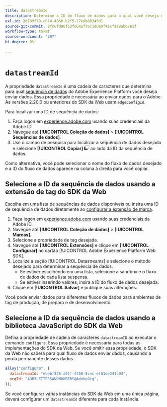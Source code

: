 ```yaml
---
title: datastreamId
description: Determine a ID do fluxo de dados para a qual você deseja enviar dados.
exl-id: 2d709f70-c014-4868-b2f5-17e8b88343d1
source-git-commit: 8fc0fd96f13f0642f7671d0e0f4ecfae8ab6761f
workflow-type: tm+mt
source-wordcount: '297'
ht-degree: 0%

---
```


# `datastreamId`

A propriedade `datastreamId` é uma cadeia de caracteres que determina para qual [sequência de dados](../../../datastreams/overview.md) do Adobe Experience Platform você deseja enviar dados. Essa propriedade é necessária ao enviar dados para o Adobe. As versões 2.20.0 ou anteriores do SDK da Web usam `edgeConfigId`.

Para localizar uma ID de sequência de dados:

1. Faça logon em [experience.adobe.com](https://experience.adobe.com) usando suas credenciais da Adobe ID.
1. Navegue até **[!UICONTROL Coleção de dados]** > **[!UICONTROL Sequências de dados]**.
1. Use o campo de pesquisa para localizar a sequência de dados desejada e selecione **[!UICONTROL Copiar]** ![Copiar](../../assets/copy.png) ao lado da ID da sequência de dados.

Como alternativa, você pode selecionar o nome do fluxo de dados desejado e a ID do fluxo de dados aparece na coluna à direita para você copiar.

## Selecione a ID da sequência de dados usando a extensão de tag do SDK da Web

Escolha em uma lista de sequências de dados disponíveis ou insira uma ID de sequência de dados diretamente ao [configurar a extensão de marca](/help/tags/extensions/client/web-sdk/web-sdk-extension-configuration.md).

1. Faça logon em [experience.adobe.com](https://experience.adobe.com) usando suas credenciais da Adobe ID.
1. Navegue até **[!UICONTROL Coleção de dados]** > **[!UICONTROL Marcas]**.
1. Selecione a propriedade de tag desejada.
1. Navegue até **[!UICONTROL Extensões]** e clique em **[!UICONTROL Configurar]** no cartão [!UICONTROL Adobe Experience Platform Web SDK].
1. Localize a seção [!UICONTROL Datastreams] e selecione o método desejado para determinar a sequência de dados.
   * Se estiver escolhendo em uma lista, selecione a sandbox e o fluxo de dados de cada lista suspensa.
   * Se estiver inserindo valores, insira a ID do fluxo de dados desejada.
1. Clique em **[!UICONTROL Salvar]** e publique suas alterações.

Você pode enviar dados para diferentes fluxos de dados para ambientes de tag de produção, de preparo e de desenvolvimento.

## Selecione a ID da sequência de dados usando a biblioteca JavaScript do SDK da Web

Defina a propriedade de cadeia de caracteres `datastreamID` ao executar o comando `configure`. Essa propriedade é necessária para todas as implementações do SDK da Web. Se você omitir essa propriedade, o SDK da Web não saberá para qual fluxo de dados enviar dados, causando a perda permanente desses dados.

```js
alloy("configure", {
  datastreamId: "ebebf826-a01f-4458-8cec-ef61de241c93",
  orgId: "ADB3LETTERSANDNUMBERS@AdobeOrg",
});
```

Se você configurar várias instâncias do SDK da Web em uma única página, deverá configurar um `datastreamId` diferente para cada instância.
